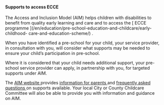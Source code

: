 ####  **Supports to access ECCE**

The Access and Inclusion Model (AIM) helps children with disabilities to
benefit from quality early learning and care and to access the [ ECCE
programme ](/en/education/pre-school-education-and-childcare/early-childhood-
care-and-education-scheme/) .

When you have identified a pre-school for your child, your service provider,
in consultation with you, will consider what supports may be needed to ensure
your child’s participation in pre-school.

Where it is considered that your child needs additional support, your pre-
school service provider can apply, in partnership with you, for targeted
supports under AIM.

The [ AIM website ](https://aim.gov.ie/) provides [ information for parents
](https://aim.gov.ie/parents/) and [ frequently asked questions
](http://www.preschoolaccess.ie/faqs/) on supports available. Your local City
or County Childcare Committee will also be able to provide you with
information and guidance on AIM.
